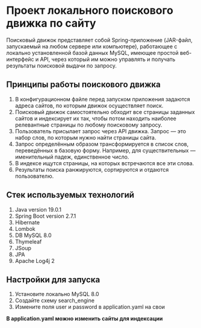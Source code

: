 # Проект локального поискового движка по сайту
Поисковый движок представляет собой Spring-приложение (JAR-файл, запускаемый на любом сервере или компьютере), работающее с
локально установленной базой данных MySQL, имеющее простой
веб-интерфейс и API, через который им можно управлять и получать
результаты поисковой выдачи по запросу.
## Принципы работы поискового движка
1. В конфигурационном файле перед запуском приложения задаются
адреса сайтов, по которым движок осуществляет поиск.
2. Поисковый движок самостоятельно обходит все страницы
заданных сайтов и индексирует их так, чтобы потом находить наиболее релевантные страницы по любому
поисковому запросу.
3. Пользователь присылает запрос через API движка. Запрос — это набор
слов, по которым нужно найти страницы сайта.
4. Запрос определённым образом трансформируется в список слов,
переведённых в базовую форму. Например, для существительных —
именительный падеж, единственное число.
5. В индексе ищутся страницы, на которых встречаются все эти слова.
6. Результаты поиска ранжируются, сортируются и отдаются пользователю.
## Стек используемых технологий

1. Java version 19.0.1
2. Spring Boot version 2.7.1
3. Hibernate
4. Lombok
5. DB MySQL 8.0
6. Thymeleaf
7. JSoup
8. JPA
9. Apache Log4j 2

## Настройки для запуска

1. Установите локально MySQL 8.0
2. Создайте схему search_engine
3. Измените поля user и password в application.yaml на свои

**В application.yaml можно изменить сайты для индексации**
